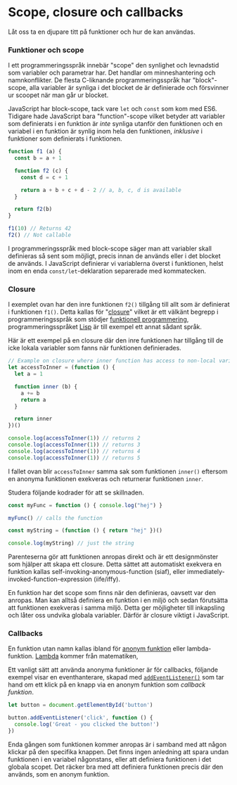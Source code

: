Scope, closure och callbacks
==================================

Låt oss ta en djupare titt på funktioner och hur de kan användas.



### Funktioner och scope

I ett programmeringsspråk innebär "scope" den synlighet och levnadstid som variabler och parametrar har. Det handlar om minneshantering och namnkonflikter. De flesta C-liknande programmeringsspråk har "block"-scope, alla variabler är synliga i det blocket de är definierade och försvinner ur scoopet när man går ur blocket.

JavaScript har block-scope, tack vare `let` och `const` som kom med ES6. Tidigare hade JavaScript bara "function"-scope vilket betyder att variabler som definierats i en funktion är *inte* synliga utanför den funktionen och en variabel i en funktion är synlig inom hela den funktionen, *inklusive* i funktioner som definierats i funktionen.

```js
function f1 (a) {
  const b = a + 1

  function f2 (c) {
    const d = c + 1

    return a + b + c + d - 2 // a, b, c, d is available
  }

  return f2(b)
}

f1(10) // Returns 42
f2() // Not callable
```

I programmeringsspråk med block-scope säger man att variabler skall definieras så sent som möjligt, precis innan de används eller i det blocket de används. I JavaScript definierar vi variablerna överst i funktionen, helst inom en enda `const/let`-deklaration separerade med kommatecken.



### Closure

I exemplet ovan har den inre funktionen `f2()` tillgång till allt som är definierat i funktionen `f1()`. Detta kallas för "[closure](http://en.wikipedia.org/wiki/Closure_%28computer_science%29)" vilket är ett välkänt begrepp i programmeringsspråk som stödjer [funktionell programmering](http://en.wikipedia.org/wiki/Functional_programming), programmeringsspråket [Lisp](http://en.wikipedia.org/wiki/Lisp_%28programming_language%29) är till exempel ett annat sådant språk.

Här är ett exempel på en closure där den inre funktionen har tillgång till de icke lokala variabler som fanns när funktionen definierades.

```js
// Example on closure where inner function has access to non-local variables
let accessToInner = (function () {
  let a = 1

  function inner (b) {
    a += b
    return a
  }

  return inner
})()

console.log(accessToInner(1)) // returns 2
console.log(accessToInner(1)) // returns 3
console.log(accessToInner(1)) // returns 4
console.log(accessToInner(1)) // returns 5
```

I fallet ovan blir `accessToInner` samma sak som funktionen `inner()` eftersom en anonyma funktionen exekveras och returnerar funktionen `inner`.

Studera följande kodrader för att se skillnaden.

```js
const myFunc = function () { console.log("hej") }

myFunc() // calls the function

const myString = (function () { return "hej" })()

console.log(myString) // just the string
```

Parenteserna gör att funktionen anropas direkt och är ett designmönster som hjälper att skapa ett closure. Detta sättet att automatiskt exekvera en funktion kallas self-invoking-anonymous-function (siaf), eller immediately-invoked-function-expression (iife/iffy).

En funktion har det scope som finns när den definieras, oavsett var den anropas. Man kan alltså definiera en funktion i en miljö och sedan förutsätta att funktionen exekveras i samma miljö. Detta ger möjligheter till inkapsling och låter oss undvika globala variabler. Därför är closure viktigt i JavaScript.



### Callbacks

En funktion utan namn kallas ibland för [anonym funktion](http://en.wikipedia.org/wiki/Anonymous_function) eller lambda-funktion. [Lambda](http://en.wikipedia.org/wiki/Lambda_calculus) kommer från matematiken,

Ett vanligt sätt att använda anonyma funktioner är för callbacks, följande exempel visar en eventhanterare, skapad med [`addEventListener()`](https://developer.mozilla.org/en/DOM/element.addEventListener) som tar hand om ett klick på en knapp via en anonym funktion som *callback funktion*.

```js
let button = document.getElementById('button')

button.addEventListener('click', function () {
  console.log('Great - you clicked the button!')
})
```

Enda gången som funktionen kommer anropas är i samband med att någon klickar på den specifika knappen. Det finns ingen anledning att spara undan funktionen i en variabel någonstans, eller att definiera funktionen i det globala scopet. Det räcker bra med att definiera funktionen precis där den används, som en anonym funktion.

